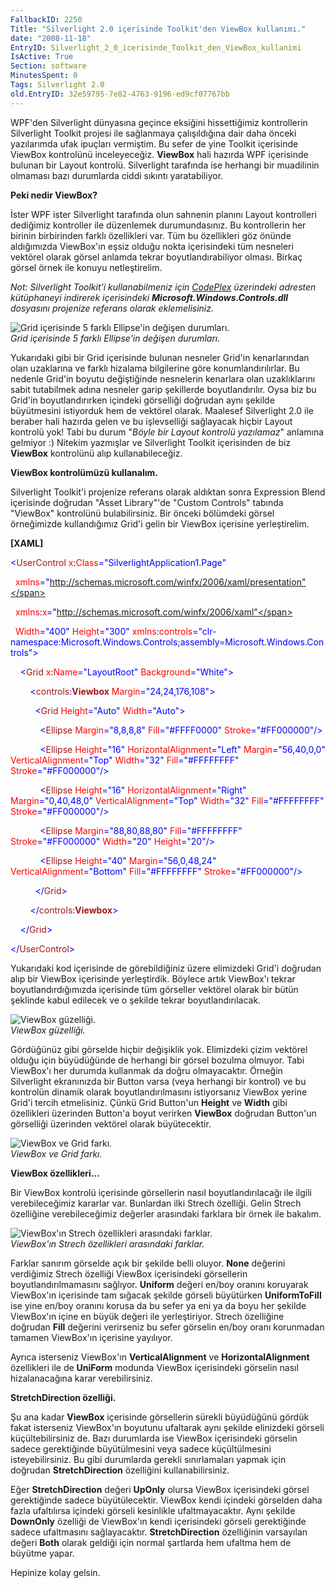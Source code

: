 ```yaml
---
FallbackID: 2250
Title: "Silverlight 2.0 içerisinde Toolkit'den ViewBox kullanımı."
date: "2008-11-18"
EntryID: Silverlight_2_0_icerisinde_Toolkit_den_ViewBox_kullanimi
IsActive: True
Section: software
MinutesSpent: 0
Tags: Silverlight 2.0
old.EntryID: 32e59795-7e82-4763-9196-ed9cf07767bb
---
```

WPF'den Silverlight dünyasına geçince eksiğini hissettiğimiz
kontrollerin Silverlight Toolkit projesi ile sağlanmaya çalışıldığına
dair daha önceki yazılarımda ufak ipuçları vermiştim. Bu sefer de yine
Toolkit içerisinde ViewBox kontrolünü inceleyeceğiz. **ViewBox** hali
hazırda WPF içerisinde bulunan bir Layout kontrolü. Silverlight
tarafında ise herhangi bir muadilinin olmaması bazı durumlarda ciddi
sıkıntı yaratabiliyor.

**Peki nedir ViewBox?**

İster WPF ister Silverlight tarafında olun sahnenin planını Layout
kontrolleri dediğimiz kontroller ile düzenlemek durumundasınız. Bu
kontrollerin her birinin birbirinden farklı özellikleri var. Tüm bu
özellikleri göz önünde aldığımızda ViewBox'ın eşsiz olduğu nokta
içerisindeki tüm nesneleri vektörel olarak görsel anlamda tekrar
boyutlandırabiliyor olması. Birkaç görsel örnek ile konuyu
netleştirelim.

*Not: Silverlight Toolkit'i kullanabilmeniz için*
[*CodePlex*](http://codeplex.com/Silverlight) *üzerindeki adresten
kütüphaneyi indirerek içerisindeki* ***Microsoft.Windows.Controls.dll***
*dosyasını projenize referans olarak eklemelisiniz.*

![Grid içerisinde 5 farklı Ellipse'in değişen
durumları.](media/Silverlight_2_0_icerisinde_Toolkit_den_ViewBox_kullanimi/17112008_1.png)\
*Grid içerisinde 5 farklı Ellipse'in değişen durumları.*

Yukarıdaki gibi bir Grid içerisinde bulunan nesneler Grid'in
kenarlarından olan uzaklarına ve farklı hizalama bilgilerine göre
konumlandırılırlar. Bu nedenle Grid'in boyutu değiştiğinde nesnelerin
kenarlara olan uzaklıklarını sabit tutabilmek adına nesneler garip
şekillerde boyutlandırılır. Oysa biz bu Grid'in boyutlandırırken
içindeki görselliği doğrudan aynı şekilde büyütmesini istiyorduk hem de
vektörel olarak. Maalesef Silverlight 2.0 ile beraber hali hazırda gelen
ve bu işlevselliği sağlayacak hiçbir Layout kontrolü yok! Tabi bu durum
"*Böyle bir Layout kontrolü yazılamaz*" anlamına gelmiyor :) Nitekim
yazmışlar ve Silverlight Toolkit içerisinden de biz **ViewBox**
kontrolünü alıp kullanabileceğiz.

**ViewBox kontrolümüzü kullanalım.**

Silverlight Toolkit'i projenize referans olarak aldıktan sonra
Expression Blend içerisinde doğrudan "Asset Library"'de "Custom
Controls" tabında "ViewBox" kontrolünü bulabilirsiniz. Bir önceki
bölümdeki görsel örneğimizde kullandığımız Grid'i gelin bir ViewBox
içerisine yerleştirelim.

**[XAML]**

<span style="color: blue;">\<</span><span
style="color: #a31515;">UserControl</span><span style="color: red;">
x</span><span style="color: blue;">:</span><span
style="color: red;">Class</span><span
style="color: blue;">="SilverlightApplication1.Page"</span>

  <span style="color: red;"> xmlns</span><span
style="color: blue;">="http://schemas.microsoft.com/winfx/2006/xaml/presentation"</span>

  <span style="color: red;"> xmlns</span><span
style="color: blue;">:</span><span style="color: red;">x</span><span
style="color: blue;">="http://schemas.microsoft.com/winfx/2006/xaml"</span>

  <span style="color: red;"> Width</span><span
style="color: blue;">="400"</span><span style="color: red;">
Height</span><span style="color: blue;">="300"</span><span
style="color: red;"> xmlns</span><span
style="color: blue;">:</span><span
style="color: red;">controls</span><span
style="color: blue;">="clr-namespace:Microsoft.Windows.Controls;assembly=Microsoft.Windows.Controls"\></span>

<span style="color: #a31515;">    </span><span
style="color: blue;">\<</span><span
style="color: #a31515;">Grid</span><span style="color: red;">
x</span><span style="color: blue;">:</span><span
style="color: red;">Name</span><span
style="color: blue;">="LayoutRoot"</span><span style="color: red;">
Background</span><span style="color: blue;">="White"\></span>

<span style="color: #a31515;">        </span><span
style="color: blue;">\<</span><span
style="color: #a31515;">controls</span><span
style="color: blue;">:</span><span
style="color: #a31515;">**Viewbox**</span><span style="color: red;">
Margin</span><span style="color: blue;">="24,24,176,108"\></span>

<span style="color: #a31515;">          </span><span
style="color: blue;">\<</span><span
style="color: #a31515;">Grid</span><span style="color: red;">
Height</span><span style="color: blue;">="Auto"</span><span
style="color: red;"> Width</span><span
style="color: blue;">="Auto"\></span>

<span style="color: #a31515;">            </span><span
style="color: blue;">\<</span><span
style="color: #a31515;">Ellipse</span><span style="color: red;">
Margin</span><span style="color: blue;">="8,8,8,8"</span><span
style="color: red;"> Fill</span><span
style="color: blue;">="\#FFFF0000"</span><span style="color: red;">
Stroke</span><span style="color: blue;">="\#FF000000"/\></span>

<span style="color: #a31515;">            </span><span
style="color: blue;">\<</span><span
style="color: #a31515;">Ellipse</span><span style="color: red;">
Height</span><span style="color: blue;">="16"</span><span
style="color: red;"> HorizontalAlignment</span><span
style="color: blue;">="Left"</span><span style="color: red;">
Margin</span><span style="color: blue;">="56,40,0,0"</span><span
style="color: red;"> VerticalAlignment</span><span
style="color: blue;">="Top"</span><span style="color: red;">
Width</span><span style="color: blue;">="32"</span><span
style="color: red;"> Fill</span><span
style="color: blue;">="\#FFFFFFFF"</span><span style="color: red;">
Stroke</span><span style="color: blue;">="\#FF000000"/\></span>

<span style="color: #a31515;">            </span><span
style="color: blue;">\<</span><span
style="color: #a31515;">Ellipse</span><span style="color: red;">
Height</span><span style="color: blue;">="16"</span><span
style="color: red;"> HorizontalAlignment</span><span
style="color: blue;">="Right"</span><span style="color: red;">
Margin</span><span style="color: blue;">="0,40,48,0"</span><span
style="color: red;"> VerticalAlignment</span><span
style="color: blue;">="Top"</span><span style="color: red;">
Width</span><span style="color: blue;">="32"</span><span
style="color: red;"> Fill</span><span
style="color: blue;">="\#FFFFFFFF"</span><span style="color: red;">
Stroke</span><span style="color: blue;">="\#FF000000"/\></span>

<span style="color: #a31515;">            </span><span
style="color: blue;">\<</span><span
style="color: #a31515;">Ellipse</span><span style="color: red;">
Margin</span><span style="color: blue;">="88,80,88,80"</span><span
style="color: red;"> Fill</span><span
style="color: blue;">="\#FFFFFFFF"</span><span style="color: red;">
Stroke</span><span style="color: blue;">="\#FF000000"</span><span
style="color: red;"> Width</span><span
style="color: blue;">="20"</span><span style="color: red;">
Height</span><span style="color: blue;">="20"/\></span>

<span style="color: #a31515;">            </span><span
style="color: blue;">\<</span><span
style="color: #a31515;">Ellipse</span><span style="color: red;">
Height</span><span style="color: blue;">="40"</span><span
style="color: red;"> Margin</span><span
style="color: blue;">="56,0,48,24"</span><span style="color: red;">
VerticalAlignment</span><span style="color: blue;">="Bottom"</span><span
style="color: red;"> Fill</span><span
style="color: blue;">="\#FFFFFFFF"</span><span style="color: red;">
Stroke</span><span style="color: blue;">="\#FF000000"/\></span>

<span style="color: #a31515;">          </span><span
style="color: blue;">\</</span><span
style="color: #a31515;">Grid</span><span style="color: blue;">\></span>

<span style="color: #a31515;">        </span><span
style="color: blue;">\</</span><span
style="color: #a31515;">controls</span><span
style="color: blue;">:</span><span
style="color: #a31515;">**Viewbox**</span><span
style="color: blue;">\></span>

<span style="color: #a31515;">    </span><span
style="color: blue;">\</</span><span
style="color: #a31515;">Grid</span><span style="color: blue;">\></span>

<span style="color: blue;">\</</span><span
style="color: #a31515;">UserControl</span><span
style="color: blue;">\></span>

Yukarıdaki kod içerisinde de görebildiğiniz üzere elimizdeki Grid'i
doğrudan alıp bir ViewBox içerisinde yerleştirdik. Böylece artık
ViewBox'ı tekrar boyutlandırdığımızda içerisinde tüm görseller vektörel
olarak bir bütün şeklinde kabul edilecek ve o şekilde tekrar
boyutlandırılacak.

![ViewBox
güzelliği.](media/Silverlight_2_0_icerisinde_Toolkit_den_ViewBox_kullanimi/17112008_2.png)\
*ViewBox güzelliği.*

Gördüğünüz gibi görselde hiçbir değişiklik yok. Elimizdeki çizim
vektörel olduğu için büyüdüğünde de herhangi bir görsel bozulma olmuyor.
Tabi ViewBox'ı her durumda kullanmak da doğru olmayacaktır. Örneğin
Silverlight ekranınızda bir Button varsa (veya herhangi bir kontrol) ve
bu kontrolün dinamik olarak boyutlandırılmasını istiyorsanız ViewBox
yerine Grid'i tercih etmelisiniz. Çünkü Grid Button'un **Height** ve
**Width** gibi özellikleri üzerinden Button'a boyut verirken **ViewBox**
doğrudan Button'un görselliği üzerinden vektörel olarak büyütecektir.

![ViewBox ve Grid
farkı.](media/Silverlight_2_0_icerisinde_Toolkit_den_ViewBox_kullanimi/17112008_3.png)\
*ViewBox ve Grid farkı.*

**ViewBox özellikleri...**

Bir ViewBox kontrolü içerisinde görsellerin nasıl boyutlandırılacağı ile
ilgili verebileceğimiz kararlar var. Bunlardan ilki Strech özelliği.
Gelin Strech özelliğine verebileceğimiz değerler arasındaki farklara bir
örnek ile bakalım.

![ViewBox'ın Strech özellikleri arasındaki
farklar.](media/Silverlight_2_0_icerisinde_Toolkit_den_ViewBox_kullanimi/17112008_4.png)\
*ViewBox'ın Strech özellikleri arasındaki farklar.*

Farklar sanırım görselde açık bir şekilde belli oluyor. **None**
değerini verdiğimiz Strech özelliği ViewBox içerisindeki görsellerin
boyutlandırılmamasını sağlıyor. **Uniform** değeri en/boy oranını
koruyarak ViewBox'ın içerisinde tam sığacak şekilde görseli büyütürken
**UniformToFill** ise yine en/boy oranını korusa da bu sefer ya eni ya
da boyu her şekilde ViewBox'ın içine en büyük değeri ile yerleştiriyor.
Strech özelliğine doğrudan **Fill** değerini verirseniz bu sefer
görselin en/boy oranı korunmadan tamamen ViewBox'ın içerisine yayılıyor.

Ayrıca isterseniz ViewBox'ın **VerticalAlignment** ve
**HorizontalAlignment** özellikleri ile de **UniForm** modunda ViewBox
içerisindeki görselin nasıl hizalanacağına karar verebilirsiniz.

**StretchDirection özelliği.**

Şu ana kadar **ViewBox** içerisinde görsellerin sürekli büyüdüğünü
gördük fakat isterseniz ViewBox'ın boyutunu ufaltarak aynı şekilde
elinizdeki görseli küçültebilirsiniz de. Bazı durumlarda ise ViewBox
içerisindeki görselin sadece gerektiğinde büyütülmesini veya sadece
küçültülmesini isteyebilirsiniz. Bu gibi durumlarda gerekli
sınırlamaları yapmak için doğrudan **StretchDirection** özelliğini
kullanabilirsiniz.

Eğer **StretchDirection** değeri **UpOnly** olursa ViewBox içerisindeki
görsel gerektiğinde sadece büyütülecektir. ViewBox kendi içindeki
görselden daha fazla ufaltılırsa içindeki görseli kesinlikle
ufaltmayacaktır. Aynı şekilde **DownOnly** özelliği de ViewBox'ın kendi
içerisindeki görseli gerektiğinde sadece ufaltmasını sağlayacaktır.
**StretchDirection** özelliğinin varsayılan değeri **Both** olarak
geldiği için normal şartlarda hem ufaltma hem de büyütme yapar.

Hepinize kolay gelsin.


